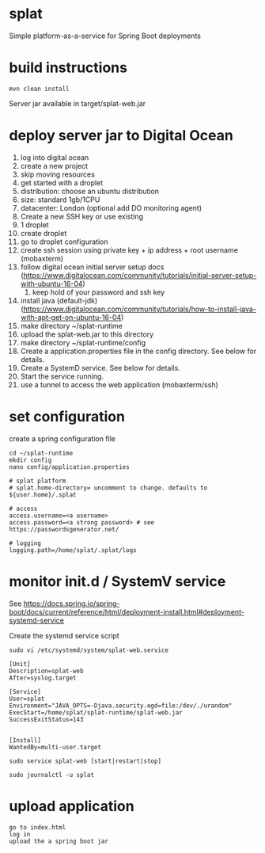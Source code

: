 # splat

Simple platform-as-a-service for Spring Boot deployments

# build instructions

    mvn clean install

Server jar available in target/splat-web.jar

# deploy server jar to Digital Ocean

1. log into digital ocean
2. create a new project
3. skip moving resources
4. get started with a droplet
5. distribution: choose an ubuntu distribution
6. size: standard 1gb/1CPU
7. datacenter: London (optional add DO monitoring agent)
8. Create a new SSH key or use existing
9. 1 droplet 
10. create droplet
11. go to droplet configuration
12. create ssh session using private key + ip address + root username (mobaxterm)
13. follow digital ocean initial server setup docs (https://www.digitalocean.com/community/tutorials/initial-server-setup-with-ubuntu-16-04)
    1. keep hold of your password and ssh key
14. install java (default-jdk) (https://www.digitalocean.com/community/tutorials/how-to-install-java-with-apt-get-on-ubuntu-16-04)
15. make directory ~/splat-runtime
16. upload the splat-web.jar to this directory
17. make directory ~/splat-runtime/config
18. Create a application.properties file in the config directory. See below for details.
19. Create a SystemD service. See below for details.
20. Start the service running.
21. use a tunnel to access the web application (mobaxterm/ssh)

# set configuration

create a spring configuration file

	cd ~/splat-runtime
	mkdir config
	nano config/application.properties

	# splat platform	
	# splat.home-directory= uncomment to change. defaults to ${user.home}/.splat
	
	# access
	access.username=<a username>
	access.password=<a strong password> # see https://passwordsgenerator.net/
	
	# logging
	logging.path=/home/splat/.splat/logs

# monitor init.d / SystemV service

See https://docs.spring.io/spring-boot/docs/current/reference/html/deployment-install.html#deployment-systemd-service

Create the systemd service script

	sudo vi /etc/systemd/system/splat-web.service

	[Unit]
	Description=splat-web
	After=syslog.target
	
	[Service]
	User=splat	
	Environment="JAVA_OPTS=-Djava.security.egd=file:/dev/./urandom"	
	ExecStart=/home/splat/splat-runtime/splat-web.jar
	SuccessExitStatus=143
	
	
	[Install]
	WantedBy=multi-user.target

	sudo service splat-web [start|restart|stop]
	
	sudo journalctl -u splat
	
# upload application

	go to index.html
	log in
	upload the a spring boot jar
